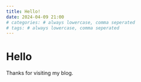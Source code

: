 ```yaml
---
title: Hello!
date: 2024-04-09 21:00
# categories: # always lowercase, comma seperated
# tags: # always lowercase, comma seperated
---
```


# Hello

Thanks for visiting my blog.


